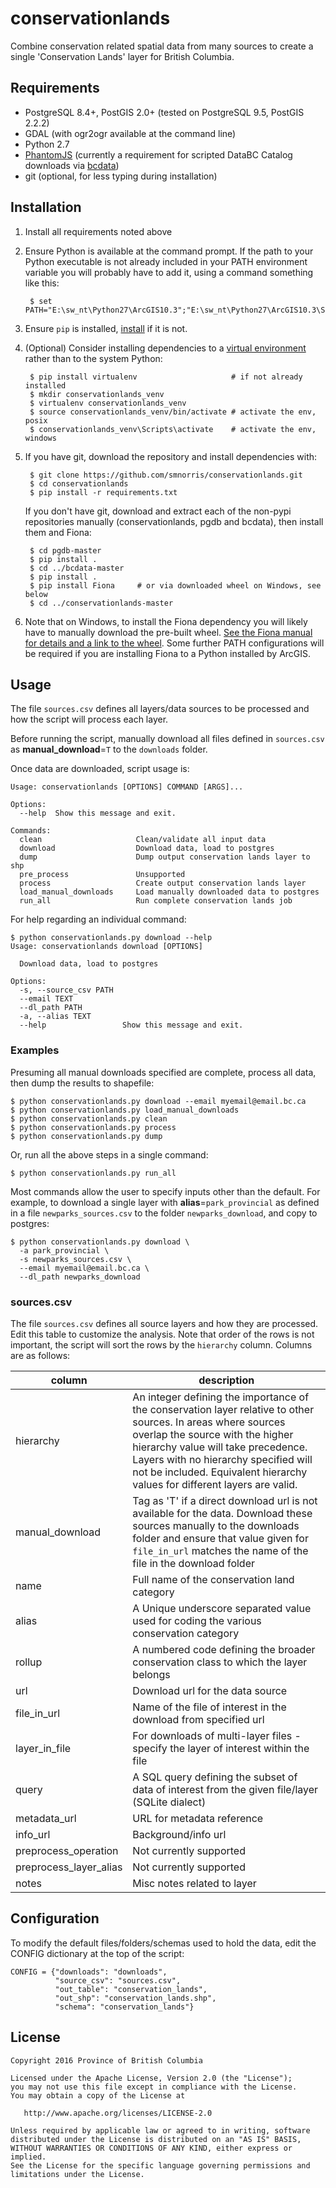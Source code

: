 # conservationlands

Combine conservation related spatial data from many sources to create a single 'Conservation Lands' layer for British Columbia.

## Requirements
- PostgreSQL 8.4+, PostGIS 2.0+ (tested on PostgreSQL 9.5, PostGIS 2.2.2)
- GDAL (with ogr2ogr available at the command line)
- Python 2.7
- [PhantomJS](http://phantomjs.org/download.html) (currently a requirement for scripted DataBC Catalog downloads via [bcdata](https://github.com/smnorris/bcdata))
- git (optional, for less typing during installation)

## Installation
1. Install all requirements noted above

2. Ensure Python is available at the command prompt. If the path to your Python executable is not already included in your PATH environment variable you will probably have to add it, using a command something like this:  

        $ set PATH="E:\sw_nt\Python27\ArcGIS10.3";"E:\sw_nt\Python27\ArcGIS10.3\Scripts";%PATH%

3. Ensure `pip` is installed, [install](https://pip.pypa.io/en/stable/installing/) if it is not. 

4. (Optional) Consider installing dependencies to a [virtual environment](https://virtualenv.pypa.io/en/stable/) rather than to the system Python:

        
        $ pip install virtualenv                     # if not already installed
        $ mkdir conservationlands_venv
        $ virtualenv conservationlands_venv
        $ source conservationlands_venv/bin/activate # activate the env, posix
        $ conservationlands_venv\Scripts\activate    # activate the env, windows
        
5. If you have git, download the repository and install dependencies with:
 
        $ git clone https://github.com/smnorris/conservationlands.git
        $ cd conservationlands
        $ pip install -r requirements.txt
    
    If you don't have git, download and extract each of the non-pypi repositories manually (conservationlands, pgdb and bcdata), then install them and Fiona:

        $ cd pgdb-master
        $ pip install .
        $ cd ../bcdata-master
        $ pip install .
        $ pip install Fiona     # or via downloaded wheel on Windows, see below
        $ cd ../conservationlands-master

5. Note that on Windows, to install the Fiona dependency you will likely have to manually download the pre-built wheel. [See the Fiona manual for details and a link to the wheel](https://github.com/Toblerity/Fiona#windows). Some further PATH configurations will be required if you are installing Fiona to a Python installed by ArcGIS.

## Usage
The file `sources.csv` defines all layers/data sources to be processed and how the script will process each layer. 

Before running the script, manually download all files defined in `sources.csv` as **manual_download**=`T` to the `downloads` folder.

Once data are downloaded, script usage is:
```
Usage: conservationlands [OPTIONS] COMMAND [ARGS]...

Options:
  --help  Show this message and exit.

Commands:
  clean                     Clean/validate all input data
  download                  Download data, load to postgres
  dump                      Dump output conservation lands layer to shp
  pre_process               Unsupported
  process                   Create output conservation lands layer
  load_manual_downloads     Load manually downloaded data to postgres
  run_all                   Run complete conservation lands job
```

For help regarding an individual command:
```
$ python conservationlands.py download --help
Usage: conservationlands download [OPTIONS]

  Download data, load to postgres

Options:
  -s, --source_csv PATH
  --email TEXT
  --dl_path PATH
  -a, --alias TEXT
  --help                 Show this message and exit.
```

### Examples
Presuming all manual downloads specified are complete, process all data, then dump the results to shapefile:
```
$ python conservationlands.py download --email myemail@email.bc.ca
$ python conservationlands.py load_manual_downloads
$ python conservationlands.py clean
$ python conservationlands.py process
$ python conservationlands.py dump
```
Or, run all the above steps in a single command:
```
$ python conservationlands.py run_all
```

Most commands allow the user to specify inputs other than the default. For example, to download a single layer with **alias**=`park_provincial` as defined in a file `newparks_sources.csv` to the folder `newparks_download`, and copy to postgres:
```
$ python conservationlands.py download \
  -a park_provincial \
  -s newparks_sources.csv \
  --email myemail@email.bc.ca \
  --dl_path newparks_download
```

### sources.csv
The file `sources.csv` defines all source layers and how they are processed. Edit this table to customize the analysis. Note that order of the rows is not important, the script will sort the rows by the `hierarchy` column. Columns are as follows:

| column                 | description                                                                                                                                                                            | 
|------------------------|----------------------------------------------------------------------------------------------------------------------------------------------------------------------------------------| 
| hierarchy              | An integer defining the importance of the conservation layer relative to other sources. In areas where sources overlap the source with the higher hierarchy value will take precedence. Layers with no hierarchy specified will not be included. Equivalent hierarchy values for different layers are valid. | 
| manual_download        | Tag as 'T' if a direct download url is not available for the data. Download these sources manually to the downloads folder and ensure that value given for `file_in_url` matches the name of the file in the download folder                                                            | 
| name                   | Full name of the conservation land category                                                                                                                                                | 
| alias                  | A Unique underscore separated value used for coding the various conservation category                                                                                                | 
| rollup                 | A numbered code defining the broader conservation class to which the layer belongs                                                                                                     | 
| url                    | Download url for the data source                                                                                                                                                       | 
| file_in_url            | Name of the file of interest in the download from specified url                                                                                                                        | 
| layer_in_file          | For downloads of multi-layer files - specify the layer of interest within the file                                                                                                     | 
| query                  | A SQL query defining the subset of data of interest from the given file/layer (SQLite dialect)                                                                                         | 
| metadata_url           | URL for metadata reference                                                                                                                                                             | 
| info_url               | Background/info url                                                                                                                                                                    | 
| preprocess_operation   | Not currently supported                                                                                                                                                                | 
| preprocess_layer_alias | Not currently supported                                                                                                                                                                | 
| notes                  | Misc notes related to layer                                                                                                                                                            | 

## Configuration
To modify the default files/folders/schemas used to hold the data, edit the CONFIG dictionary at the top of the script:
```
CONFIG = {"downloads": "downloads",
          "source_csv": "sources.csv",
          "out_table": "conservation_lands",
          "out_shp": "conservation_lands.shp",
          "schema": "conservation_lands"}
```

## License

    Copyright 2016 Province of British Columbia

    Licensed under the Apache License, Version 2.0 (the "License");
    you may not use this file except in compliance with the License.
    You may obtain a copy of the License at 

       http://www.apache.org/licenses/LICENSE-2.0

    Unless required by applicable law or agreed to in writing, software
    distributed under the License is distributed on an "AS IS" BASIS,
    WITHOUT WARRANTIES OR CONDITIONS OF ANY KIND, either express or implied.
    See the License for the specific language governing permissions and
    limitations under the License.
